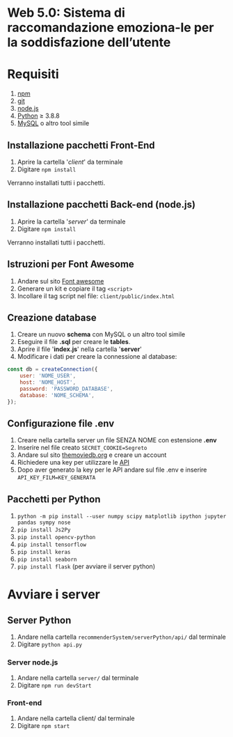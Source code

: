 # Web 5.0: Sistema di raccomandazione emoziona-le per la soddisfazione dell’utente

# Requisiti

1. [npm](https://www.npmjs.com/)
2. [git](https://git-scm.com/downloads)
3. [node.js](https://nodejs.org/it/download/)
4. [Python](https://www.python.org/downloads/) ≥ 3.8.8 
5. [MySQL](https://www.mysql.com/it/) o altro tool simile

## Installazione pacchetti Front-End

1. Aprire la cartella '*client*' da terminale
2. Digitare `npm install` 

Verranno installati tutti i pacchetti.

## Installazione pacchetti Back-end (node.js)

1. Aprire la cartella '*server*' da terminale
2. Digitare `npm install`

Verranno installati tutti i pacchetti.

## Istruzioni per Font Awesome

1. Andare sul sito [Font awesome](https://fontawesome.com/start)
2. Generare un kit e copiare il tag `<script>`
3. Incollare il tag script nel file: `client/public/index.html`

## Creazione database

1. Creare un nuovo **schema** con MySQL o un altro tool simile
2. Eseguire il file **.sql** per creare le **tables**.
3. Aprire il file '**index.js**' nella cartella '**server**'
4. Modificare i dati per creare la connessione al database:

```jsx
const db = createConnection({
    user: 'NOME_USER',
    host: 'NOME_HOST',
    password: 'PASSWORD_DATABASE',
    database: 'NOME_SCHEMA',
});
```

## Configurazione file .env

1. Creare nella cartella server un file SENZA NOME con estensione **.env**
2. Inserire nel file creato `SECRET_COOKIE=Segreto`
3. Andare sul sito [themoviedb.org](http://themoviedb.org) e creare un account
4. Richiedere una key per utilizzare le [API](https://www.themoviedb.org/documentation/api) 
5. Dopo aver generato la key per le API andare sul file .env e inserire `API_KEY_FILM=KEY_GENERATA`

## Pacchetti per Python

1. `python -m pip install --user numpy scipy matplotlib ipython jupyter pandas sympy nose`
2. `pip install Js2Py`
3. `pip install opencv-python`
4. `pip install tensorflow`
5. `pip install keras`
6. `pip install seaborn`
7. `pip install flask` (per avviare il server python)

# Avviare i server

## Server Python

1. Andare nella cartella `recommenderSystem/serverPython/api/` dal terminale
2. Digitare `python api.py`

### Server node.js

1. Andare nella cartella `server/` dal terminale
2. Digitare `npm run devStart`

### Front-end

1. Andare nella cartella client/ dal terminale
2. Digitare `npm start`
